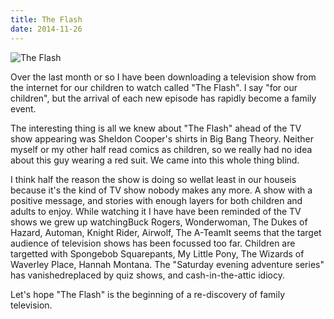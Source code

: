 ```yaml
---
title: The Flash
date: 2014-11-26
---
```


![The Flash](https://source.unsplash.com/X6cChncECA8/1600x900)

Over the last month or so I have been downloading a television show from the internet for our children to watch called "The Flash". I say "for our children", but the arrival of each new episode has rapidly become a family event.

The interesting thing is all we knew about "The Flash" ahead of the TV show appearing was Sheldon Cooper's shirts in Big Bang Theory. Neither myself or my other half read comics as children, so we really had no idea about this guy wearing a red suit. We came into this whole thing blind.

I think half the reason the show is doing so wellat least in our houseis because it's the kind of TV show nobody makes any more. A show with a positive message, and stories with enough layers for both children and adults to enjoy. While watching it I have have been reminded of the TV shows we grew up watchingBuck Rogers, Wonderwoman, The Dukes of Hazard, Automan, Knight Rider, Airwolf, The A-TeamIt seems that the target audience of television shows has been focussed too far. Children are targetted with Spongebob Squarepants, My Little Pony, The Wizards of Waverley Place, Hannah Montana. The "Saturday evening adventure series" has vanishedreplaced by quiz shows, and cash-in-the-attic idiocy.

Let's hope "The Flash" is the beginning of a re-discovery of family television.